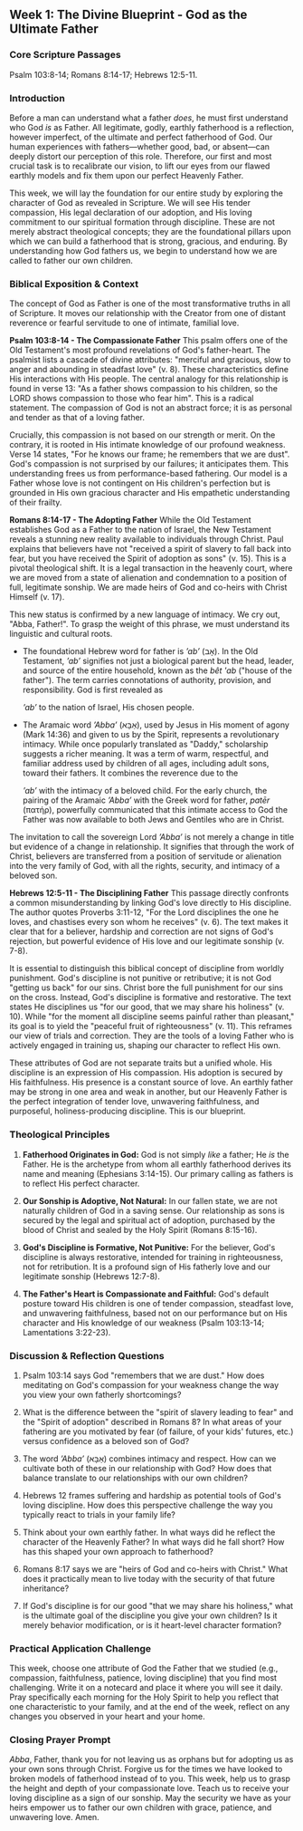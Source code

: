 ## Week 1: The Divine Blueprint - God as the Ultimate Father

### Core Scripture Passages

Psalm 103:8-14; Romans 8:14-17; Hebrews 12:5-11.

### Introduction

Before a man can understand what a father _does_, he must first understand who God _is_ as Father. All legitimate, godly, earthly fatherhood is a reflection, however imperfect, of the ultimate and perfect fatherhood of God. Our human experiences with fathers—whether good, bad, or absent—can deeply distort our perception of this role. Therefore, our first and most crucial task is to recalibrate our vision, to lift our eyes from our flawed earthly models and fix them upon our perfect Heavenly Father.

This week, we will lay the foundation for our entire study by exploring the character of God as revealed in Scripture. We will see His tender compassion, His legal declaration of our adoption, and His loving commitment to our spiritual formation through discipline. These are not merely abstract theological concepts; they are the foundational pillars upon which we can build a fatherhood that is strong, gracious, and enduring. By understanding how God fathers us, we begin to understand how we are called to father our own children.

### Biblical Exposition & Context

The concept of God as Father is one of the most transformative truths in all of Scripture. It moves our relationship with the Creator from one of distant reverence or fearful servitude to one of intimate, familial love.

**Psalm 103:8-14 - The Compassionate Father** This psalm offers one of the Old Testament's most profound revelations of God's father-heart. The psalmist lists a cascade of divine attributes: "merciful and gracious, slow to anger and abounding in steadfast love" (v. 8). These characteristics define His interactions with His people. The central analogy for this relationship is found in verse 13: "As a father shows compassion to his children, so the LORD shows compassion to those who fear him". This is a radical statement. The compassion of God is not an abstract force; it is as personal and tender as that of a loving father.

Crucially, this compassion is not based on our strength or merit. On the contrary, it is rooted in His intimate knowledge of our profound weakness. Verse 14 states, "For he knows our frame; he remembers that we are dust". God's compassion is not surprised by our failures; it anticipates them. This understanding frees us from performance-based fathering. Our model is a Father whose love is not contingent on His children's perfection but is grounded in His own gracious character and His empathetic understanding of their frailty.

**Romans 8:14-17 - The Adopting Father** While the Old Testament establishes God as a Father to the nation of Israel, the New Testament reveals a stunning new reality available to individuals through Christ. Paul explains that believers have not "received a spirit of slavery to fall back into fear, but you have received the Spirit of adoption as sons" (v. 15). This is a pivotal theological shift. It is a legal transaction in the heavenly court, where we are moved from a state of alienation and condemnation to a position of full, legitimate sonship. We are made heirs of God and co-heirs with Christ Himself (v. 17).

This new status is confirmed by a new language of intimacy. We cry out, "Abba, Father!". To grasp the weight of this phrase, we must understand its linguistic and cultural roots.

- The foundational Hebrew word for father is _’ab’_ (אָב). In the Old Testament, _’ab’_ signifies not just a biological parent but the head, leader, and source of the entire household, known as the _bêt 'ab_ ("house of the father"). The term carries connotations of authority, provision, and responsibility. God is first revealed as
    
    _’ab’_ to the nation of Israel, His chosen people.
    
- The Aramaic word _’Abba’_ (אַבָּא), used by Jesus in His moment of agony (Mark 14:36) and given to us by the Spirit, represents a revolutionary intimacy. While once popularly translated as "Daddy," scholarship suggests a richer meaning. It was a term of warm, respectful, and familiar address used by children of all ages, including adult sons, toward their fathers. It combines the reverence due to the
    
    _’ab’_ with the intimacy of a beloved child. For the early church, the pairing of the Aramaic _’Abba’_ with the Greek word for father, _patēr_ (πατήρ), powerfully communicated that this intimate access to God the Father was now available to both Jews and Gentiles who are in Christ.
    

The invitation to call the sovereign Lord _’Abba’_ is not merely a change in title but evidence of a change in relationship. It signifies that through the work of Christ, believers are transferred from a position of servitude or alienation into the very family of God, with all the rights, security, and intimacy of a beloved son.

**Hebrews 12:5-11 - The Disciplining Father** This passage directly confronts a common misunderstanding by linking God's love directly to His discipline. The author quotes Proverbs 3:11-12, "For the Lord disciplines the one he loves, and chastises every son whom he receives" (v. 6). The text makes it clear that for a believer, hardship and correction are not signs of God's rejection, but powerful evidence of His love and our legitimate sonship (v. 7-8).

It is essential to distinguish this biblical concept of discipline from worldly punishment. God's discipline is not punitive or retributive; it is not God "getting us back" for our sins. Christ bore the full punishment for our sins on the cross. Instead, God's discipline is formative and restorative. The text states He disciplines us "for our good, that we may share his holiness" (v. 10). While "for the moment all discipline seems painful rather than pleasant," its goal is to yield the "peaceful fruit of righteousness" (v. 11). This reframes our view of trials and correction. They are the tools of a loving Father who is actively engaged in training us, shaping our character to reflect His own.

These attributes of God are not separate traits but a unified whole. His discipline is an expression of His compassion. His adoption is secured by His faithfulness. His presence is a constant source of love. An earthly father may be strong in one area and weak in another, but our Heavenly Father is the perfect integration of tender love, unwavering faithfulness, and purposeful, holiness-producing discipline. This is our blueprint.

### Theological Principles

1. **Fatherhood Originates in God:** God is not simply _like_ a father; He _is_ the Father. He is the archetype from whom all earthly fatherhood derives its name and meaning (Ephesians 3:14-15). Our primary calling as fathers is to reflect His perfect character.
    
2. **Our Sonship is Adoptive, Not Natural:** In our fallen state, we are not naturally children of God in a saving sense. Our relationship as sons is secured by the legal and spiritual act of adoption, purchased by the blood of Christ and sealed by the Holy Spirit (Romans 8:15-16).
    
3. **God's Discipline is Formative, Not Punitive:** For the believer, God's discipline is always restorative, intended for training in righteousness, not for retribution. It is a profound sign of His fatherly love and our legitimate sonship (Hebrews 12:7-8).
    
4. **The Father's Heart is Compassionate and Faithful:** God's default posture toward His children is one of tender compassion, steadfast love, and unwavering faithfulness, based not on our performance but on His character and His knowledge of our weakness (Psalm 103:13-14; Lamentations 3:22-23).
    

### Discussion & Reflection Questions

1. Psalm 103:14 says God "remembers that we are dust." How does meditating on God's compassion for your weakness change the way you view your own fatherly shortcomings?
    
2. What is the difference between the "spirit of slavery leading to fear" and the "Spirit of adoption" described in Romans 8? In what areas of your fathering are you motivated by fear (of failure, of your kids' futures, etc.) versus confidence as a beloved son of God?
    
3. The word _’Abba’_ (אַבָּא) combines intimacy and respect. How can we cultivate both of these in our relationship with God? How does that balance translate to our relationships with our own children?
    
4. Hebrews 12 frames suffering and hardship as potential tools of God's loving discipline. How does this perspective challenge the way you typically react to trials in your family life?
    
5. Think about your own earthly father. In what ways did he reflect the character of the Heavenly Father? In what ways did he fall short? How has this shaped your own approach to fatherhood?
    
6. Romans 8:17 says we are "heirs of God and co-heirs with Christ." What does it practically mean to live today with the security of that future inheritance?
    
7. If God's discipline is for our good "that we may share his holiness," what is the ultimate goal of the discipline you give your own children? Is it merely behavior modification, or is it heart-level character formation?
    

### Practical Application Challenge

This week, choose one attribute of God the Father that we studied (e.g., compassion, faithfulness, patience, loving discipline) that you find most challenging. Write it on a notecard and place it where you will see it daily. Pray specifically each morning for the Holy Spirit to help you reflect that one characteristic to your family, and at the end of the week, reflect on any changes you observed in your heart and your home.

### Closing Prayer Prompt

_Abba_, Father, thank you for not leaving us as orphans but for adopting us as your own sons through Christ. Forgive us for the times we have looked to broken models of fatherhood instead of to you. This week, help us to grasp the height and depth of your compassionate love. Teach us to receive your loving discipline as a sign of our sonship. May the security we have as your heirs empower us to father our own children with grace, patience, and unwavering love. Amen.